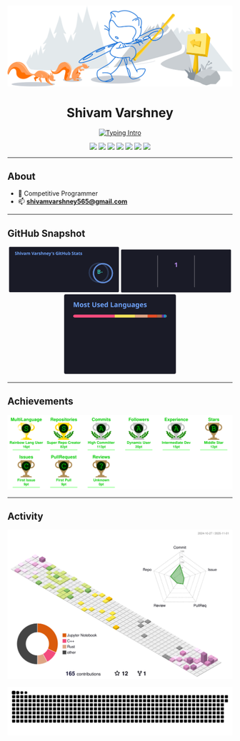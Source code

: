 <p align="center">
  <img src="./assets/git-header.svg" alt="Header Banner"/>
</p>

<h1 align="center">Shivam Varshney</h1>

<p align="center">
  <a href="https://readme-typing-svg.demolab.com?font=Inter&weight=700&size=22&pause=900&center=true&vCenter=true&width=750&lines=Blockchain+Developer;Backend+Engineer;Competitive+Programmer;Rust+%7C+Node.js+%7C+Go">
    <img src="https://readme-typing-svg.demolab.com?font=Inter&weight=700&size=22&pause=900&center=true&vCenter=true&width=750&lines=Blockchain+Developer;Backend+Engineer;Competitive+Programmer;Rust+%7C+Node.js+%7C+Go" alt="Typing Intro" />
  </a>
</p>

<p align="center">
  <a href="https://github.com/varshney565"><img src="https://img.shields.io/badge/GitHub-181717?style=for-the-badge&logo=github&logoColor=white" /></a>
  <a href="https://twitter.com/shivam56565"><img src="https://img.shields.io/badge/Twitter-000000?style=for-the-badge&logo=x&logoColor=white" /></a>
  <a href="https://linkedin.com/in/shivam565"><img src="https://img.shields.io/badge/LinkedIn-0A66C2?style=for-the-badge&logo=linkedin&logoColor=white" /></a>
  <a href="https://www.codechef.com/users/shivamloop"><img src="https://img.shields.io/badge/CodeChef-4B3621?style=for-the-badge" /></a>
  <a href="https://codeforces.com/profile/shivam565"><img src="https://img.shields.io/badge/Codeforces-1F8ACB?style=for-the-badge" /></a>
  <a href="https://www.leetcode.com/shivam565"><img src="https://img.shields.io/badge/LeetCode-FFA116?style=for-the-badge&logo=leetcode&logoColor=white" /></a>
  <a href="https://auth.geeksforgeeks.org/user/varshney565"><img src="https://img.shields.io/badge/GeeksforGeeks-0F9D58?style=for-the-badge" /></a>
</p>

---

## About
- 🧠 Competitive Programmer
- 📫 **shivamvarshney565@gmail.com**

---

## GitHub Snapshot
<div align="center">
  <img src="./assets/github-stats.svg" alt="GitHub Stats" width="49%" />
  <img src="./assets/github-streak.svg" alt="GitHub Streak" width="49%" />
</div>
<div align="center">
  <img src="./assets/top-langs.svg" alt="Top Languages" width="50%" />
</div>

---

## Achievements
<p align="center">
  <img src="./assets/trophies-advanced.svg" alt="GitHub Trophies" />
</p>

---

## Activity
<p align="center">
  <!-- 3D calendar generated by your 3D workflow -->
  <img src="./assets/profile-3d-south.svg" alt="3D Contributions" />
</p>
<p align="center">
  <!-- Snake generated by your snake workflow -->
  <img src="./assets/snake.svg" alt="Contribution Snake" />
</p>
